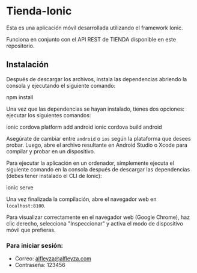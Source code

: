 # Tienda-Ionic

Esta es una aplicación móvil desarrollada utilizando el framework Ionic.

Funciona en conjunto con el API REST de TIENDA disponible en este repositorio.

## Instalación

Después de descargar los archivos, instala las dependencias abriendo la consola y ejecutando el siguiente comando:

npm install

Una vez que las dependencias se hayan instalado, tienes dos opciones: ejecutar los siguientes comandos:

ionic cordova platform add android
ionic cordova build android

Asegúrate de cambiar entre `android` o `ios` según la plataforma que desees probar. Luego, abre el archivo resultante en Android Studio o Xcode para compilar y probar en un dispositivo.

Para ejecutar la aplicación en un ordenador, simplemente ejecuta el siguiente comando en la consola después de descargar las dependencias (debes tener instalado el CLI de Ionic):

ionic serve

Una vez finalizada la compilación, abre el navegador web en `localhost:8100`.

Para visualizar correctamente en el navegador web (Google Chrome), haz clic derecho, selecciona "Inspeccionar" y activa el modo de dispositivo móvil que prefieras.

### Para iniciar sesión:

- Correo: alfleyza@alfleyza.com
- Contraseña: 123456

